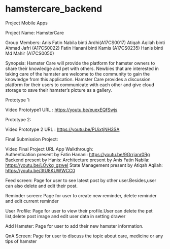 # hamstercare_backend

 Project Mobile Apps

 Project Name: HamsterCare

 Group Members:
 Anis Fatin Nabila binti Ardhi(A17CS0017)
 Atiqah Aqilah binti Ahmad Jafri (A17CS0022)
 Fatin Hanani binti Kamis (A17CS0235)
 Hanis binti Md Mahir (A17CS0050)

 Synopsis: Hamster Care will provide the platform for hamster owners to share their  knowledge and pet with others. Newbies that are interested in taking care of the  hamster are welcome to the community to gain the knowledge from this application.   Hamster Care provides a discussion platform for their users to communicate with  each other and give cloud storage to save their hamster’s picture as a gallery.  
 
 Prototype 1:

 Video Prototype1 URL : https://youtu.be/euexEQfSwjs


 Prototype 2:

 Video Prototype 2 URL : https://youtu.be/PUixtjNH3SA


 Final Submission Project:

 Video Final Project URL 
 App Walkthrough:   
 Authentication present by Fatin Hanani: https://youtu.be/9Grrjanr0Rg 
 Backend present by Hanis: 
 Architecture present by Anis Fatin Nabila: https://youtu.be/LOvkg_gzweI 
 State Management present by Atiqah Aqilah: https://youtu.be/3tU8KUWWCC0
 		
	
 Feed screen:
 Page for user to see latest post by other user.Besides,user can also delete and    edit their post.

 Reminder screen:
 Page for user to create new reminder, delete reminder and edit current reminder

 User Profile:
 Page for user to view their profile.User can delete the pet list,delete post image  and edit user data in setting drawer
 
 Add Hamster: 
 Page for user to add their new hamster information. 

 QnA Screen: 
 Page for user to discuss the topic about care, medicine or any tips of hamster